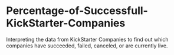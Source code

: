 # Percentage-of-Successfull-KickStarter-Companies
Interpreting the data from KickStarter Companies to find out which companies have succeeded, failed, canceled, or are currently live.
